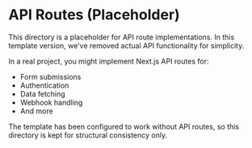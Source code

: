 # API Routes (Placeholder)

This directory is a placeholder for API route implementations. In this template version, we've removed actual API functionality for simplicity.

In a real project, you might implement Next.js API routes for:
- Form submissions
- Authentication
- Data fetching
- Webhook handling
- And more

The template has been configured to work without API routes, so this directory is kept for structural consistency only.